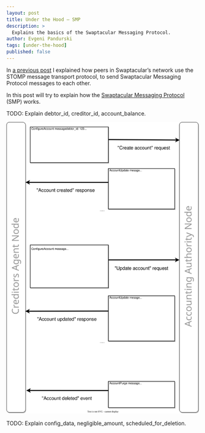 ```yaml
---
layout: post
title: Under the Hood — SMP
description: >
  Explains the basics of the Swaptacular Messaging Protocol.
author: Evgeni Pandurski
tags: [under-the-hood]
published: false
---
```


In [a previous post](/2023/08/03/under-the-hood-message-transport/) I
explained how peers in Swaptacular’s network use the STOMP message transport
protocol, to send Swaptacular Messaging Protocol messages to each other.

In this post will try to explain how the [Swaptacular Messaging
Protocol](/public/docs/protocol.pdf) (SMP) works.

<!--more-->

TODO: Explain debtor_id, creditor_id, account_balance.

<div class="message">
  <img src="/images/smp-configure-account.svg"
       alt="Creating an account, and then deleting it">
</div>

TODO: Explain config_data, negligible_amount, scheduled_for_deletion.

